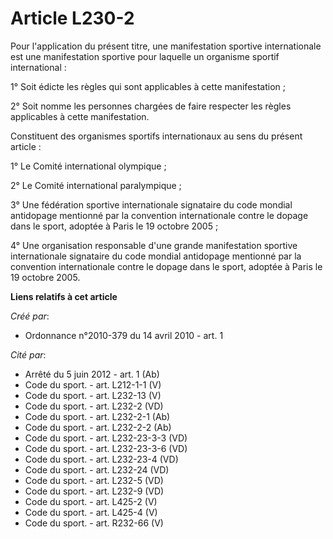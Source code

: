 # Article L230-2

Pour l'application du présent titre, une manifestation sportive internationale est une manifestation sportive pour laquelle
un organisme sportif international : 

1° Soit édicte les règles qui sont applicables à cette manifestation ; 

2° Soit nomme les personnes chargées de faire respecter les règles applicables à cette manifestation. 

Constituent des organismes sportifs internationaux au sens du présent article : 

1° Le Comité international olympique ; 

2° Le Comité international paralympique ; 

3° Une fédération sportive internationale signataire du code mondial antidopage mentionné par la convention internationale
contre le dopage dans le sport, adoptée à Paris le 19 octobre 2005 ; 

4° Une organisation responsable d'une grande manifestation sportive internationale signataire du code mondial antidopage
mentionné par la convention internationale contre le dopage dans le sport, adoptée à Paris le 19 octobre 2005.

**Liens relatifs à cet article**

_Créé par_:

  - Ordonnance n°2010-379 du 14 avril 2010 - art. 1

_Cité par_:

  - Arrêté du 5 juin 2012 - art. 1 (Ab)
  - Code du sport. - art. L212-1-1 (V)
  - Code du sport. - art. L232-13 (V)
  - Code du sport. - art. L232-2 (VD)
  - Code du sport. - art. L232-2-1 (Ab)
  - Code du sport. - art. L232-2-2 (Ab)
  - Code du sport. - art. L232-23-3-3 (VD)
  - Code du sport. - art. L232-23-3-6 (VD)
  - Code du sport. - art. L232-23-4 (VD)
  - Code du sport. - art. L232-24 (VD)
  - Code du sport. - art. L232-5 (VD)
  - Code du sport. - art. L232-9 (VD)
  - Code du sport. - art. L425-2 (V)
  - Code du sport. - art. L425-4 (V)
  - Code du sport. - art. R232-66 (V)
